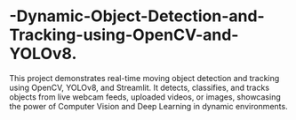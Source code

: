 # -Dynamic-Object-Detection-and-Tracking-using-OpenCV-and-YOLOv8.
This project demonstrates real-time moving object detection and tracking using OpenCV, YOLOv8, and Streamlit. It detects, classifies, and tracks objects from live webcam feeds, uploaded videos, or images, showcasing the power of Computer Vision and Deep Learning in dynamic environments.
